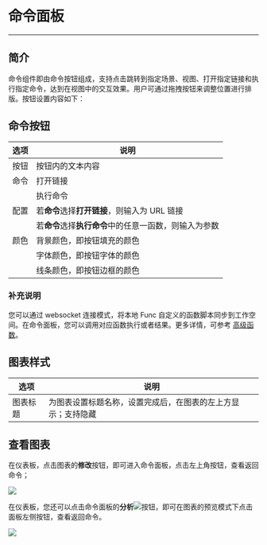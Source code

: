 # 命令面板
---

## 简介

命令组件即由命令按钮组成，支持点击跳转到指定场景、视图、打开指定链接和执行指定命令，达到在视图中的交互效果。用户可通过拖拽按钮来调整位置进行排版。按钮设置内容如下：

## 命令按钮

| 选项 | 说明 |    
| --- | --- |
| 按钮 | 按钮内的文本内容 |  
| 命令 | 打开链接 |  
|     | 执行命令 |  
| 配置 | 若**命令**选择**打开链接**，则输入为 URL 链接 | 
|    | 若**命令**选择**执行命令**中的任意一函数，则输入为参数 | 
| 颜色 | 背景颜色，即按钮填充的颜色  |
|      | 字体颜色，即按钮字体的颜色  |
|      | 线条颜色，即按钮边框的颜色  |

### 补充说明

您可以通过 websocket 连接模式，将本地 Func 自定义的函数脚本同步到工作空间。在命令面板，您可以调用对应函数执行或者结果。更多详情，可参考 [高级函数](../../dql/advanced-funcs.md)。


## 图表样式
| 选项 | 说明 |
| --- | --- |
| 图表标题 | 为图表设置标题名称，设置完成后，在图表的左上方显示；支持隐藏 |


## 查看图表

在仪表板，点击图表的**修改**按钮，即可进入命令面板，点击左上角按钮，查看返回命令；

![](../img/command-panel-1.png)


在仪表板，您还可以点击命令面板的**分析**![](../img/buttom.png)按钮，即可在图表的预览模式下点击面板左侧按钮，查看返回命令。

![](../img/command-panel-2.png)

